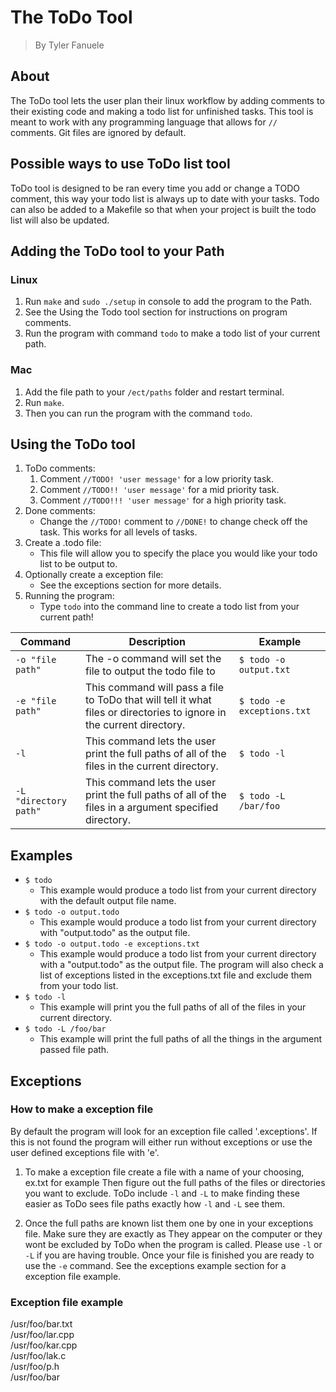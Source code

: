 # The ToDo Tool

> By Tyler Fanuele

## About

The ToDo tool lets the user plan their linux workflow by adding comments to their
existing code and making a todo list for unfinished tasks. This tool is meant to work with
any programming language that allows for `//` comments. Git files are ignored by default.

## Possible ways to use ToDo list tool

ToDo tool is designed to be ran every time you add or change a TODO comment, this way your
todo list is always up to date with your tasks. Todo can also be added to a Makefile so that
when your project is built the todo list will also be updated.

## Adding the ToDo tool to your Path

### Linux

1. Run `make` and `sudo ./setup` in console to add the program to the Path.
2. See the Using the Todo tool section for instructions on program comments.
3. Run the program with command `todo` to make a todo list of your current path.

### Mac

1. Add the file path to your `/ect/paths` folder and restart terminal.
2. Run `make`.
3. Then you can run the program with the command `todo`.

## Using the ToDo tool

1. ToDo comments:
    1. Comment `//TODO! 'user message'` for a low priority task.
    2. Comment `//TODO!! 'user message'` for a mid priority task.
    3. Comment `//TODO!!! 'user message'` for a high priority task.
2. Done comments:
    - Change the `//TODO!` comment to `//DONE!` to change check off the task.
   This works for all levels of tasks.
3. Create a .todo file:
    - This file will allow you to specify the place you would like your todo list to be output to.
4. Optionally create a exception file:
    - See the exceptions section for more details.
5. Running the program:
    - Type `todo` into the command line to create a todo list from your current path!

| Command | Description | Example|
| ------- | ----------- | ---------------------- |
| `-o "file path"` | The -o command will set the file to output the todo file to | `$ todo -o output.txt` |
| `-e "file path"` | This command will pass a file to ToDo that will tell it what files or directories to ignore in the current directory. | `$ todo -e exceptions.txt` |
| `-l` | This command lets the user print the full paths of all of the files in the current directory. | `$ todo -l` |
|`-L "directory path"` | This command lets the user print the full paths of all of the files in a argument specified directory. | `$ todo -L /bar/foo` |

## Examples

- `$ todo`
  - This example would produce a todo list from your current directory with the default output file name.
- `$ todo -o output.todo`
  - This example would produce a todo list from your current directory with "output.todo" as the output file.
- `$ todo -o output.todo -e exceptions.txt`
  - This example would produce a todo list from your current directory with a "output.todo" as the output file.
 The program will also check a list of exceptions listed in the exceptions.txt file and exclude them from your todo list.
- `$ todo -l`
  - This example will print you the full paths of all of the files in your current directory.
- `$ todo -L /foo/bar`
  - This example will print the full paths of all the things in the argument passed file path.

## Exceptions

### How to make a exception file

By default the program will look for an exception file called '.exceptions'. If this is not found the program will either run
without exceptions or use the user defined exceptions file with 'e'.

1. To make a exception file create a file with a name of your choosing, ex.txt for example
   Then figure out the full paths of the files or directories you want to exclude. ToDo include `-l` and `-L` to
   make finding these easier as ToDo sees file paths exactly how `-l` and `-L` see them.

2. Once the full paths are known list them one by one in your exceptions file. Make sure they are exactly as
   They appear on the computer or they wont be excluded by ToDo when the program is called. Please use `-l` or `-L`
   if you are having trouble. Once your file is finished you are ready to use the `-e` command. See the exceptions example
   section for a exception file example.

### Exception file example

/usr/foo/bar.txt  
/usr/foo/lar.cpp  
/usr/foo/kar.cpp  
/usr/foo/lak.c  
/usr/foo/p.h  
/usr/foo/bar
